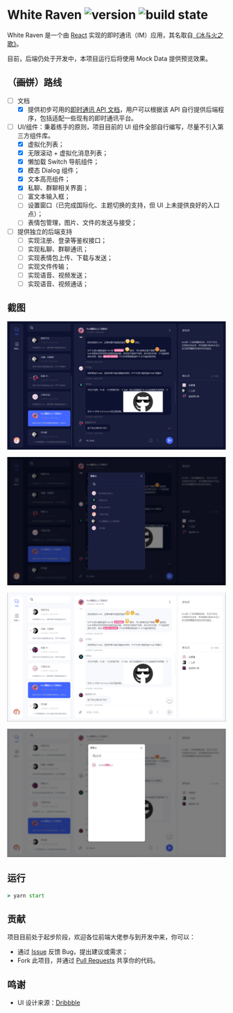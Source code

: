 # White Raven ![version](https://img.shields.io/badge/White%20Raven-0.1.0-yellow) ![build state](https://img.shields.io/badge/build-passing-brightgreen)

White Raven 是一个由 [React](https://reactjs.org/) 实现的即时通讯（IM）应用，其名取自[《冰与火之歌》](https://awoiaf.westeros.org/index.php/White_raven)。

目前，后端仍处于开发中，本项目运行后将使用 Mock Data 提供预览效果。

## （~~画饼~~）路线

- [ ] 文档
  - [x] 提供初步可用的[即时通讯 API 文档](./docs/api-document.md)，用户可以根据该 API 自行提供后端程序，包括适配一些现有的即时通讯平台。
- [ ] UI/组件：秉着练手的原则，项目目前的 UI 组件全部自行编写，尽量不引入第三方组件库。
  - [x] 虚拟化列表；
  - [x] 无限滚动 + 虚拟化消息列表；
  - [x] 懒加载 Switch 导航组件；
  - [x] 模态 Dialog 组件；
  - [x] 文本高亮组件；
  - [x] 私聊、群聊相关界面；
  - [ ] 富文本输入框；
  - [ ] 设置窗口（已完成国际化、主题切换的支持，但 UI 上未提供良好的入口点）；
  - [ ] 表情包管理，图片、文件的发送与接受；
- [ ] 提供独立的后端支持
  - [ ] 实现注册、登录等鉴权接口；
  - [ ] 实现私聊、群聊通讯；
  - [ ] 实现表情包上传、下载与发送；
  - [ ] 实现文件传输；
  - [ ] 实现语音、视频发送；
  - [ ] 实现语音、视频通话；

## 截图

![dark-theme](./images/screenshot-dark-theme.png)

![light-theme](./images/screenshot-dark-contact.png)

![light-theme](./images/screenshot-light-theme.png)

![light-theme](./images/screenshot-light-contact.png)

## 运行

```cmd
> yarn start
```

## 贡献

项目目前处于起步阶段，欢迎各位前端大佬参与到开发中来，你可以：

- 通过 [Issue](https://github.com/DingpingZhang/white-raven/issues) 反馈 Bug，提出建议或需求；
- Fork 此项目，并通过 [Pull Requests](https://github.com/DingpingZhang/white-raven/pulls) 共享你的代码。

## 鸣谢

- UI 设计来源：[Dribbble](https://dribbble.com/shots/14723765-Inbox-Light-Dark)
